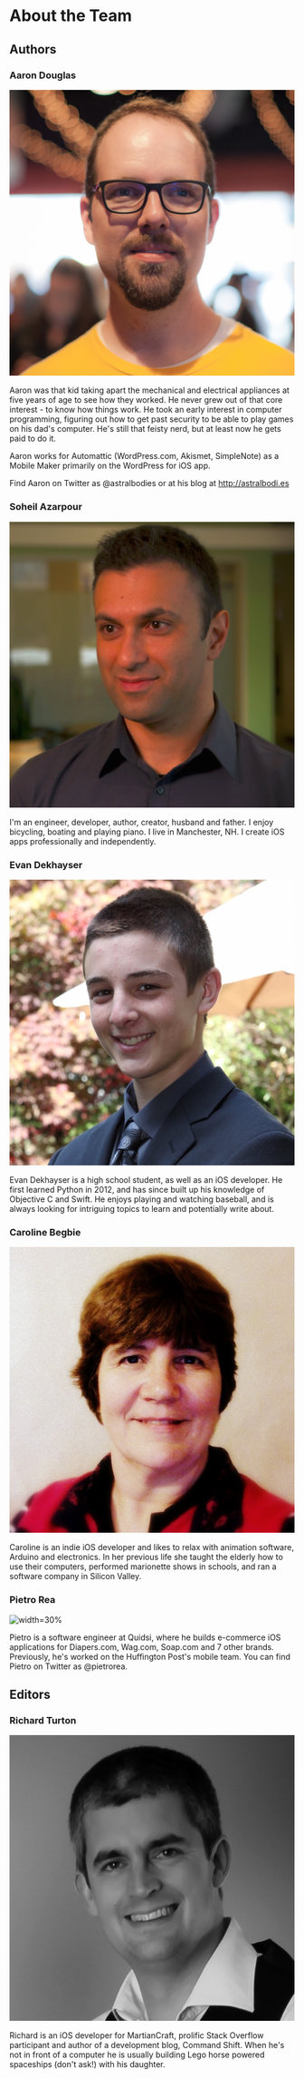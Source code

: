 # About the Team

## Authors

### Aaron Douglas

![width=30%](images/aaron_douglas.jpg)

Aaron was that kid taking apart the mechanical and electrical appliances at five years of age to see how they worked. He never grew out of that core interest - to know how things work. He took an early interest in computer programming, figuring out how to get past security to be able to play games on his dad's computer. He's still that feisty nerd, but at least now he gets paid to do it. 

Aaron works for Automattic (WordPress.com, Akismet, SimpleNote) as a Mobile Maker primarily on the WordPress for iOS app.

Find Aaron on Twitter as @astralbodies or at his blog at http://astralbodi.es


### Soheil Azarpour

![width=30%](images/soheil_azarpour.png)

I'm an engineer, developer, author, creator, husband and father. I enjoy bicycling, boating and playing piano. I live in Manchester, NH. I create iOS apps professionally and independently.


### Evan Dekhayser

![width=30%](images/evan_dekhayser.jpg)

Evan Dekhayser is a high school student, as well as an iOS developer. He first learned Python in 2012, and has since built up his knowledge of Objective C and Swift. He enjoys playing and watching baseball, and is always looking for intriguing topics to learn and potentially write about.


### Caroline Begbie

![width=30%](images/caroline_begbie.jpg)

Caroline is an indie iOS developer and likes to relax with animation software, Arduino and electronics.  In her previous life she taught the elderly how to use their computers, performed marionette shows in schools, and ran a software company in Silicon Valley.


### Pietro Rea

![width=30%](image/pietro_rea.jpg)

Pietro is a software engineer at Quidsi, where he builds e-commerce iOS applications for Diapers.com, Wag.com, Soap.com and 7 other brands. Previously, he's worked on the Huffington Post's mobile team. You can find Pietro on Twitter as @pietrorea.


## Editors

### Richard Turton

![width=30%](images/richard_turton.jpg)

Richard is an iOS developer for MartianCraft, prolific Stack Overflow participant and author of a development blog, Command Shift. When he's not in front of a computer he is usually building Lego horse powered spaceships (don't ask!) with his daughter.

